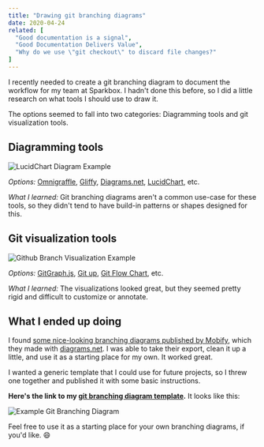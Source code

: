 ```yaml
---
title: "Drawing git branching diagrams"
date: 2020-04-24
related: [
  "Good documentation is a signal",
  "Good Documentation Delivers Value",
  "Why do we use \"git checkout\" to discard file changes?"
]
---
```


I recently needed to create a git branching diagram to document the workflow for my team at Sparkbox. I hadn't done this before, so I did a little research on what tools I should use to draw it.

The options seemed to fall into two categories: Diagramming tools and git visualization tools.

## Diagramming tools

![LucidChart Diagram Example]({{site.url}}/assets/images/lucidchart.jpg)

*Options:* [Omnigraffle][1], [Gliffy][2], [Diagrams.net][3], [LucidChart][4], etc.

*What I learned:* Git branching diagrams aren't a common use-case for these tools, so they didn't tend to have build-in patterns or shapes designed for this.

## Git visualization tools

![Github Branch Visualization Example]({{site.url}}/assets/images/github-branch-visualization.png)

*Options:* [GitGraph.js][5], [Git up][6], [Git Flow Chart][7], etc.

*What I learned:* The visualizations looked great, but they seemed pretty rigid and difficult to customize or annotate.

## What I ended up doing

I found [some nice-looking branching diagrams published by Mobify](https://github.com/mobify/branching-strategy/tree/8aca19ad91ea5cebd4d3e8bb900325c7dbc65174/images), which they made with [diagrams.net][3]. I was able to take their export, clean it up a little, and use it as a starting place for my own. It worked great.

I wanted a generic template that I could use for future projects, so I threw one together and published it with some basic instructions.

**Here's the link to my [git branching diagram template][8].** It looks like this:

![Example Git Branching Diagram](https://user-images.githubusercontent.com/1256329/80170009-f9d03200-85b4-11ea-94d3-3041887565ac.png)

Feel free to use it as a starting place for your own branching diagrams, if you'd like. 😄

[1]: https://www.omnigroup.com/omnigraffle/
[2]: https://www.gliffy.com/
[3]: https://www.diagrams.net/
[4]: https://www.lucidchart.com/
[5]: https://gitgraphjs.com/
[6]: https://gitup.co/
[7]: https://gfc.io/
[8]: https://gist.github.com/bryanbraun/8c93e154a93a08794291df1fcdce6918

